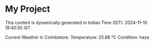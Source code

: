 # My Project

This content is dynamically generated in Indian Time (IST): 2024-11-10 19:40:55 IST


Current Weather in Coimbatore:
Temperature: 25.88 °C
Condition: haze
